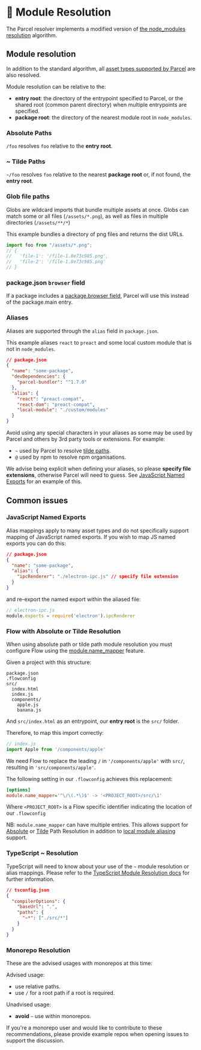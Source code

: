 # 📔 Module Resolution

The Parcel resolver implements a modified version of [the node_modules resolution](https://nodejs.org/api/modules.html#modules_all_together) algorithm.

## Module resolution

In addition to the standard algorithm, all [asset types supported by Parcel](https://parceljs.org/assets.html) are also resolved.

Module resolution can be relative to the:

- **entry root**: the directory of the entrypoint specified to Parcel, or the shared root (common parent directory) when multiple entrypoints are specified.
- **package root**: the directory of the nearest module root in `node_modules`.

### Absolute Paths

`/foo` resolves `foo` relative to the **entry root**.

### ~ Tilde Paths

`~/foo` resolves `foo` relative to the nearest **package root** or, if not found, the **entry root**.

### Glob file paths

Globs are wildcard imports that bundle multiple assets at once. Globs can match some or all files (`/assets/*.png`), as well as files in multiple directories (`/assets/**/*`)

This example bundles a directory of png files and returns the dist URLs.

```javascript
import foo from "/assets/*.png";
// {
//   'file-1': '/file-1.8e73c985.png',
//   'file-2': '/file-1.8e73c985.png'
// }
```

### package.json `browser` field

If a package includes a [package.browser field](https://docs.npmjs.com/files/package.json#browser), Parcel will use this instead of the package.main entry.

### Aliases

Aliases are supported through the `alias` field in `package.json`.

This example aliases `react` to `preact` and some local custom module that is not in `node_modules`.

```json
// package.json
{
  "name": "some-package",
  "devDependencies": {
    "parcel-bundler": "^1.7.0"
  },
  "alias": {
    "react": "preact-compat",
    "react-dom": "preact-compat",
    "local-module": "./custom/modules"
  }
}
```

Avoid using any special characters in your aliases as some may be used by Parcel and others by 3rd party tools or extensions. For example:

- `~` used by Parcel to resolve [tilde paths](#~-tilde-paths).
- `@` used by npm to resolve npm organisations.

We advise being explicit when defining your aliases, so please **specify file extensions**, otherwise Parcel will need to guess. See [JavaScript Named Exports](#javascript-named-exports) for an example of this.

## Common issues

### JavaScript Named Exports

Alias mappings apply to many asset types and do not specifically support mapping of JavaScript named exports. If you wish to map JS named exports you can do this:

```json
// package.json
{
  "name": "some-package",
  "alias": {
    "ipcRenderer": "./electron-ipc.js" // specify file extension
  }
}
```

and re-export the named export within the aliased file:

```js
// electron-ipc.js
module.exports = require('electron').ipcRenderer
```

### Flow with Absolute or Tilde Resolution

When using absolute path or tilde path module resolution you must configure Flow using the [module.name_mapper](https://flow.org/en/docs/config/options/#toc-module-name-mapper-regex-string) feature.

Given a project with this structure:

```
package.json
.flowconfig
src/
  index.html
  index.js
  components/
    apple.js
    banana.js
```

And `src/index.html` as an entrypoint, our **entry root** is the `src/` folder.

Therefore, to map this import correctly:

```javascript
// index.js
import Apple from '/components/apple'
```

We need Flow to replace the leading `/` in `'/components/apple'` with `src/`, resulting in `'src/components/apple'`.

The following setting in our `.flowconfig` achieves this replacement:

```ini
[options]
module.name_mapper='^\/\(.*\)$' -> '<PROJECT_ROOT>/src/\1'
```

Where `<PROJECT_ROOT>` is a Flow specific identifier indicating the location of our `.flowconfig`

NB: `module.name_mapper` can have multiple entries. This allows support for [Absolute](module_resolution.html#absolute-paths) or [Tilde](module_resolution.html#~-tilde-paths) Path Resolution in addition to [local module aliasing](module_resolution.html#aliasing) support.

### TypeScript ~ Resolution

TypeScript will need to know about your use of the `~` module resolution or alias mappings. Please refer to the [TypeScript Module Resolution docs](https://www.typescriptlang.org/docs/handbook/module-resolution.html) for further information.

```json
// tsconfig.json
{
  "compilerOptions": {
    "baseUrl": ".",
    "paths": {
      "~*": ["./src/*"]
    }
  }
}
```

### Monorepo Resolution

These are the advised usages with monorepos at this time:

Advised usage:

- use relative paths.
- use `/` for a root path if a root is required.

Unadvised usage:

- **avoid** `~` use within monorepos.

If you're a monorepo user and would like to contribute to these recommendations, please provide example repos when opening issues to support the discussion.
